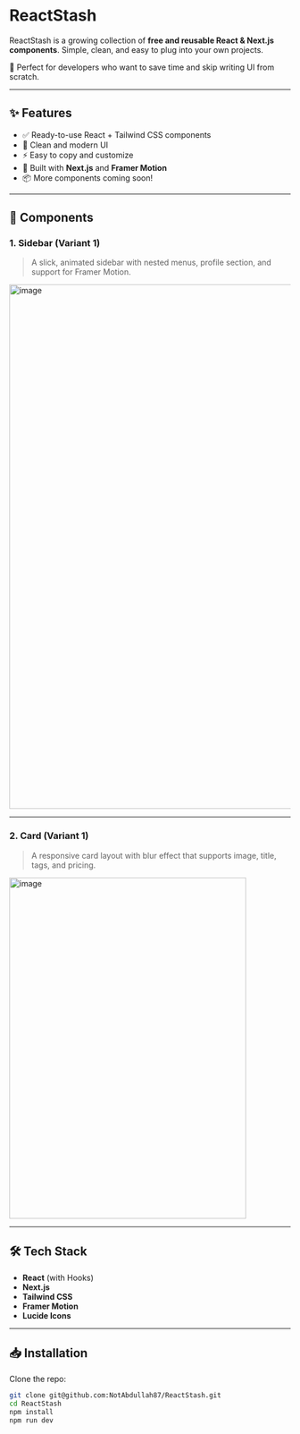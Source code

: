 # ReactStash

ReactStash is a growing collection of **free and reusable React & Next.js components**. Simple, clean, and easy to plug into your own projects.

🎯 Perfect for developers who want to save time and skip writing UI from scratch.

---

## ✨ Features

- ✅ Ready-to-use React + Tailwind CSS components
- 🎨 Clean and modern UI
- ⚡ Easy to copy and customize
- 🚀 Built with **Next.js** and **Framer Motion**
- 📦 More components coming soon!

---

## 📁 Components

### 1. Sidebar (Variant 1)
> A slick, animated sidebar with nested menus, profile section, and support for Framer Motion.

<img width="1918" height="938" alt="image" src="https://github.com/user-attachments/assets/1dbc7e58-d38d-4cb7-8da7-9afa9d6d63c1" />


---

### 2. Card (Variant 1)
> A responsive card layout with blur effect that supports image, title, tags, and pricing.

<img width="424" height="610" alt="image" src="https://github.com/user-attachments/assets/3723cbc7-11df-4055-8aa1-7096c394fb9d" />


---

## 🛠️ Tech Stack

- **React** (with Hooks)
- **Next.js**
- **Tailwind CSS**
- **Framer Motion**
- **Lucide Icons**


---

## 📥 Installation

Clone the repo:

```bash
git clone git@github.com:NotAbdullah87/ReactStash.git
cd ReactStash
npm install
npm run dev
